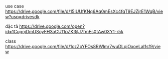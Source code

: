 use case
https://drive.google.com/file/d/15IUUfKNq6Aq0mEsXc4fqT9EJZjrE1WqB/view?usp=drivesdk

đặc tả
https://drive.google.com/open?id=1CugnjDmUSoyFH3aCU11pZK3jlJ7fmEs0tAw0XY1-r5k

class
https://drive.google.com/file/d/1ozZoYFOs8RWlmr7wuDLqjOxoeLal1sf9/view
